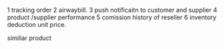  
1 tracking order
2 airwaybill.
3 push notificaitn to customer and  supplier 
4 product /supplier performance 
5 comission history of reseller
6 inventory deduction unit price.



similiar product
